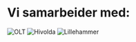 # Vi samarbeider med:
![OLT](http://i.imgur.com/6Ooj46i.png)
![Hivolda](http://i.imgur.com/uD6gwgb.jpg)
![Lillehammer](http://i.imgur.com/RyBykVe.jpg)
